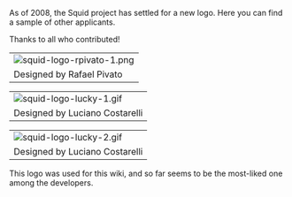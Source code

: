 ---
---
As of 2008, the Squid project has settled for a new logo. Here you can
find a sample of other applicants.

Thanks to all who contributed!

|                                                                                                                              |
| ---------------------------------------------------------------------------------------------------------------------------- |
| ![squid-logo-rpivato-1.png](https://wiki.squid-cache.org/SquidLogo?action=AttachFile&do=get&target=squid-logo-rpivato-1.png) |
| Designed by Rafael Pivato                                                                                                    |

|                                                                                                                          |
| ------------------------------------------------------------------------------------------------------------------------ |
| ![squid-logo-lucky-1.gif](https://wiki.squid-cache.org/SquidLogo?action=AttachFile&do=get&target=squid-logo-lucky-1.gif) |
| Designed by Luciano Costarelli                                                                                           |

|                                                                                                                          |
| ------------------------------------------------------------------------------------------------------------------------ |
| ![squid-logo-lucky-2.gif](https://wiki.squid-cache.org/SquidLogo?action=AttachFile&do=get&target=squid-logo-lucky-2.gif) |
| Designed by Luciano Costarelli                                                                                           |

This logo was used for this wiki, and so far seems to be the most-liked
one among the developers.
